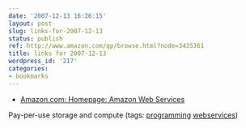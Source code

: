 ```yaml
---
date: '2007-12-13 16:26:15'
layout: post
slug: links-for-2007-12-13
status: publish
ref: http://www.amazon.com/gp/browse.html?node=3435361
title: links for 2007-12-13
wordpress_id: '217'
categories:
- bookmarks
---
```




  * [Amazon.com: Homepage: Amazon Web Services](http://www.amazon.com/gp/browse.html?node=3435361)




Pay-per-use storage and compute (tags: [programming](http://del.icio.us/eob/programming) [webservices](http://del.icio.us/eob/webservices))






